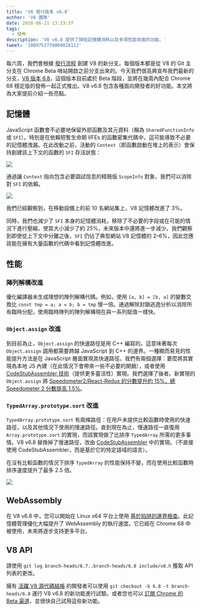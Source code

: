 ```yaml
---
title: 'V8 發行版本 v6.8'
author: 'V8 團隊'
date: 2018-06-21 13:33:37
tags:
  - 發佈
description: 'V8 v6.8 提供了降低記憶體消耗以及多項性能改進的功能。'
tweet: '1009753739060826112'
---
```

每六周，我們會根據 [發行流程](/docs/release-process) 創建 V8 的新分支。每個版本都是從 V8 的 Git 主分支在 Chrome Beta 哨站開啟之前分支出來的。今天我們很高興宣布我們最新的分支，[V8 版本 6.8](https://chromium.googlesource.com/v8/v8.git/+log/branch-heads/6.8)，這個版本目前處於 Beta 階段，並將在幾周內配合 Chrome 68 穩定版的發佈一起正式推出。V8 v6.8 包含各種面向開發者的好功能。本文將為大家提前介紹一些亮點。

<!--truncate-->
## 記憶體

JavaScript 函數會不必要地保留外部函數及其元資料（稱為 `SharedFunctionInfo` 或 `SFI`）。特別是在依賴短暫生命期 IIFEs 的函數密集代碼中，這可能導致不必要的記憶體洩漏。在此改動之前，活動的 `Context`（即函數啟動在堆上的表示）會保持創建該上下文的函數的 `SFI` 存活狀態：

![](/_img/v8-release-68/context-jsfunction-before.svg)

通過讓 `Context` 指向包含必要調試信息的精簡版 `ScopeInfo` 對象，我們可以消除對 `SFI` 的依賴。

![](/_img/v8-release-68/context-jsfunction-after.svg)

我們已經觀察到，在移動設備上的前 10 名網站集上，V8 記憶體改進了 3%。

同時，我們也減少了 `SFI` 本身的記憶體消耗，移除了不必要的字段或在可能的情況下進行壓縮，使其大小減少了約 25%，未來版本中還將進一步減少。我們觀察到即使從上下文中分離之後，`SFI` 仍佔了典型網站 V8 記憶體的 2–6%，因此您應該能在擁有大量函數的代碼中看到記憶體改進。

## 性能

### 陣列解構改進

優化編譯器未生成理想的陣列解構代碼。例如，使用 `[a, b] = [b, a]` 的變數交換比 `const tmp = a; a = b; b = tmp` 慢一倍。通過解除封鎖逃逸分析以消除所有臨時分配，使用臨時陣列的陣列解構現在與一系列賦值一樣快。

### `Object.assign` 改進

到目前為止，`Object.assign` 的快速路徑是用 C++ 編寫的。這意味著每次 `Object.assign` 調用都需要跨越 JavaScript 到 C++ 的邊界。一種顯而易見的性能提升方法是在 JavaScript 層面實現其快速路徑。我們有兩個選擇：要麼將其實現為本地 JS 內建（在此情況下會帶來一些不必要的開銷），或者使用 [CodeStubAssembler 技術](/blog/csa)（提供更多靈活性）實現。我們選擇了後者。新實現的 `Object.assign` 將 [Speedometer2/React-Redux 的分數提升約 15%，總 Speedometer 2 分數提高 1.5%](https://chromeperf.appspot.com/report?sid=d9ea9a2ae7cd141263fde07ea90da835cf28f5c87f17b53ba801d4ac30979558&start_rev=550155&end_rev=552590)。

### `TypedArray.prototype.sort` 改進

`TypedArray.prototype.sort` 有兩條路徑：在用戶未提供比較函數時使用的快速路徑，以及其他情況下使用的慢速路徑。直到現在為止，慢速路徑一直復用 `Array.prototype.sort` 的實現，而該實現做了比排序 `TypedArray` 所需的更多事情。V8 v6.8 替換掉了慢速路徑，改由 [CodeStubAssembler](/blog/csa) 中的實現。（不直接使用 CodeStubAssembler，而是基於它的特定語域的語言）。

在沒有比較函數的情況下排序 `TypedArray` 的性能保持不變，而在使用比較函數時排序速度提升了最多 2.5 倍。

![](/_img/v8-release-68/typedarray-sort.svg)

## WebAssembly

在 V8 v6.8 中，您可以開始在 Linux x64 平台上使用 [基於陷阱的邊界檢查](https://docs.google.com/document/d/17y4kxuHFrVxAiuCP_FFtFA2HP5sNPsCD10KEx17Hz6M/edit)。此記憶體管理優化大幅提升了 WebAssembly 的執行速度。它已經在 Chrome 68 中被使用，未來將逐步支持更多平台。

## V8 API

請使用 `git log branch-heads/6.7..branch-heads/6.8 include/v8.h` 獲取 API 列表的更改。

擁有 [活躍 V8 源代碼結帳](/docs/source-code#using-git) 的開發者可以使用 `git checkout -b 6.8 -t branch-heads/6.8` 運行 V8 v6.8 的新功能進行試驗。或者您也可以 [訂閱 Chrome 的 Beta 渠道](https://www.google.com/chrome/browser/beta.html)，並很快自己試用這些新功能。
